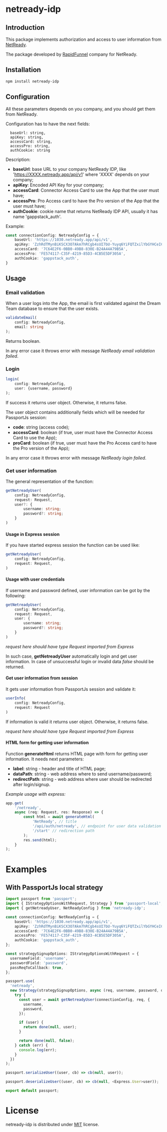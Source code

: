 # netready-idp

## Introduction

This package implements authorization and access to user information from [NetReady](https://netready.co.za/).

The package developed by [RapidFunnel](https://rapidfunnel.com/) company for NetReady.

## Installation

```bash
npm install netready-idp
```

## Configuration

All these parameters depends on you company, and you should get them from NetReady.

Configuration has to have the next fields:

```text
  baseUrl: string,
  apiKey: string,
  accessCard: string,
  accessPro: string,
  authCookie: string
```
Description:
- **baseUrl**: base URL to your company NetReady IDP, like 'https://XXXX.netready.app/api/v1' where 'XXXX' depends on your company;
- **apiKey**: Encoded API Key for your company;
- **accessCard**: Connector Access Card to use the App that the user must have;
- **accessPro**: Pro Access card to have the Pro version of the App that the user must have;
- **authCookie**: cookie name that returns NetReady IDP API, usually it has name 'gappstack_auth'.

Example:

```typescript
const connectionConfig: NetreadyConfig = {
    baseUrl: 'https://1030.netready.app/api/v1',
    apiKey: 'ZzhRdTMynBiKSCX3O7Akm7hRCgb4sUI7bU-Yuyq6YiFQTZxilYbGYHCeICl6wDIjpA',
    accessCard: '7C64E2F6-0BB0-49B8-830E-B24A44A79B5A',
    accessPro: 'FE574117-C35F-4219-85D3-4CB5E5DF305A',
    authCookie: 'gappstack_auth',
}
```

## Usage

### Email validation

When a user logs into the App, the email is first validated against the Dream Team database
to ensure that the user exists.

```typescript
validateEmail(
    config: NetreadyConfig,
    email: string
);
```

Returns boolean.

In any error case it throws error with message _NetReady email validation failed_.

### Login

```typescript
login(
    config: NetreadyConfig,
    user: {username, password}
);
```

If success it returns user object. Otherwise, it returns false.

The user object contains additionally fields which will be needed for PassportJs session:

- **code**: string (access code);
- **accessCard**: boolean (if true, user must have the Connector Access Card to use the App);
- **proCard**: boolean (if true, user must have the Pro Access card to have the Pro version of the App);

In any error case it throws error with message _NetReady login failed_.

### Get user information

The general representation of the function:

```ts
getNetreadyUser(
    config: NetreadyConfig,
    request: Request,
    user?: {
        username: string;
        password?: string;
    }
)
```

#### Usage in Express session

If you have started express session the function can be used like:

```ts
getNetreadyUser(
    config: NetreadyConfig,
    request: Request,
)
```

#### Usage with user credentials

If username and password defined, user information can be got by the following:

```ts
getNetreadyUser(
    config: NetreadyConfig,
    request: Request,
    user: {
        username: string;
        password?: string;
    }
)
```

_request here should have type Request imported from Express_

In such case, **getNetreadyUser** automatically login and get user information. In case of unsuccessful login or invalid data _false_ should be returned.

#### Get user information from session

It gets user information from PassportJs session and validate it: 

```ts
userInfo(
    config: NetreadyConfig,
    request: Request
)
```

If information is valid it returns user object. Otherwise, it returns false.

_request here should have type Request imported from Express_

#### HTML form for getting user information

Function **generateHtml** returns HTML page with form for getting user information. It needs next parameters:
- **label**: string  - header and title of HTML page;
- **dataPath**: string - web address where to send username/password;
- **redirectPath**: string - web address where user should be redirected after login/signup.

_Example usage with express:_

```typescript
app.get(
    '/netready',
    async (req: Request, res: Response) => {
        const html = await generateHtml(
            'NetReady', // title
            '/api/auth/netready', // endpoint for user data validation
            '/start' // redirection path
        );
        res.send(html);
    }
);
```


#  Examples

## With PassportJs local strategy

```typescript
import passport from 'passport';
import { IStrategyOptionsWithRequest, Strategy } from 'passport-local';
import { getNetreadyUser, NetReadyConfig } from 'netready-idp';

const connectionConfig: NetReadyConfig = {
    baseUrl: 'https://1030.netready.app/api/v1',
    apiKey: 'ZzhRdTMynBiKSCX3O7Akm7hRCgb4sUI7bU-Yuyq6YiFQTZxilYbGYHCeICl6wDIjpA',
    accessCard: '7C64E2F6-0BB0-49B8-830E-B24A44A79B5A',
    accessPro: 'FE574117-C35F-4219-85D3-4CB5E5DF305A',
    authCookie: 'gappstack_auth',
};

const strategySignupOptions: IStrategyOptionsWithRequest = {
  usernameField: 'username',
  passwordField: 'password',
  passReqToCallback: true,
};

passport.use(
  'netready',
  new Strategy(strategySignupOptions, async (req, username, password, done) => {
    try {
      const user = await getNetreadyUser(connectionConfig, req, {
        username,
        password,
      });

      if (user) {
        return done(null, user);
      }

      return done(null, false);
    } catch (err) {
      console.log(err);
    }
  })
);

passport.serializeUser((user, cb) => cb(null, user));

passport.deserializeUser((user, cb) => cb(null, <Express.User>user));

export default passport;
```

# License

netready-idp is distributed under [MIT](https://opensource.org/license/mit/) license.
